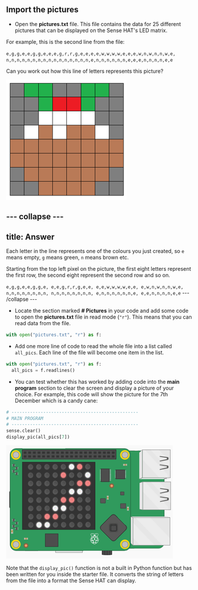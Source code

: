 ## Import the pictures

+ Open the **pictures.txt** file. This file contains the data for 25 different pictures that can be displayed on the Sense HAT's LED matrix.

For example, this is the second line from the file:

`e,g,g,e,e,g,g,e,e,e,g,r,r,g,e,e,e,e,w,w,w,w,e,e,e,w,n,w,n,n,w,e,
n,n,n,n,n,n,n,n,n,n,n,n,n,n,n,n,e,n,n,n,n,n,n,e,e,e,n,n,n,n,e,e`

Can you work out how this line of letters represents this picture?

![Christmas pud](images/square-paper-image.png)

--- collapse ---
---
title: Answer
---
Each letter in the line represents one of the colours you just created, so `e` means empty, `g` means green, `n` means brown etc.

Starting from the top left pixel on the picture, the first eight letters represent the first row, the second eight represent the second row and so on.

`e,g,g,e,e,g,g,e,
e,e,g,r,r,g,e,e,
e,e,w,w,w,w,e,e,
e,w,n,w,n,n,w,e,
n,n,n,n,n,n,n,n,
n,n,n,n,n,n,n,n,
e,n,n,n,n,n,n,e,
e,e,n,n,n,n,e,e`
--- /collapse ---

+ Locate the section marked **# Pictures** in your code and add some code to open the **pictures.txt** file in read mode (`"r"`). This means that you can read data from the file.

```python
with open("pictures.txt", "r") as f:
```

+ Add one more line of code to read the whole file into a list called `all_pics`. Each line of the file will become one item in the list.

```python
with open("pictures.txt", "r") as f:
  all_pics = f.readlines()
```

+ You can test whether this has worked by adding code into the **main program** section to clear the screen and display a picture of your choice. For example, this code will show the picture for the 7th December which is a candy cane:

```python
# ------------------------------------------------
# MAIN PROGRAM
# ------------------------------------------------
sense.clear()
display_pic(all_pics[7])
```

![Display candy cane](images/display-candy-cane.png)

Note that the `display_pic()` function is not a built in Python function but has been written for you inside the starter file. It converts the string of letters from the file into a format the Sense HAT can display.
